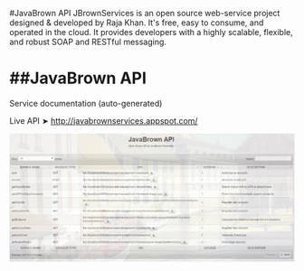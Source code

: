 #JavaBrown API
JBrownServices is an open source web-service project designed &amp; developed by Raja Khan. It's free, easy to consume, and operated in the cloud. It provides developers with a highly scalable, flexible, and robust SOAP and RESTful messaging.

##JavaBrown API
================

Service documentation (auto-generated)

 
  Live API ➤ http://javabrownservices.appspot.com/
  
  ![](https://raw.githubusercontent.com/javabrown/jbrownservices/master/war/WEB-INF/icons/index-ss.png "JavaBrown API")

